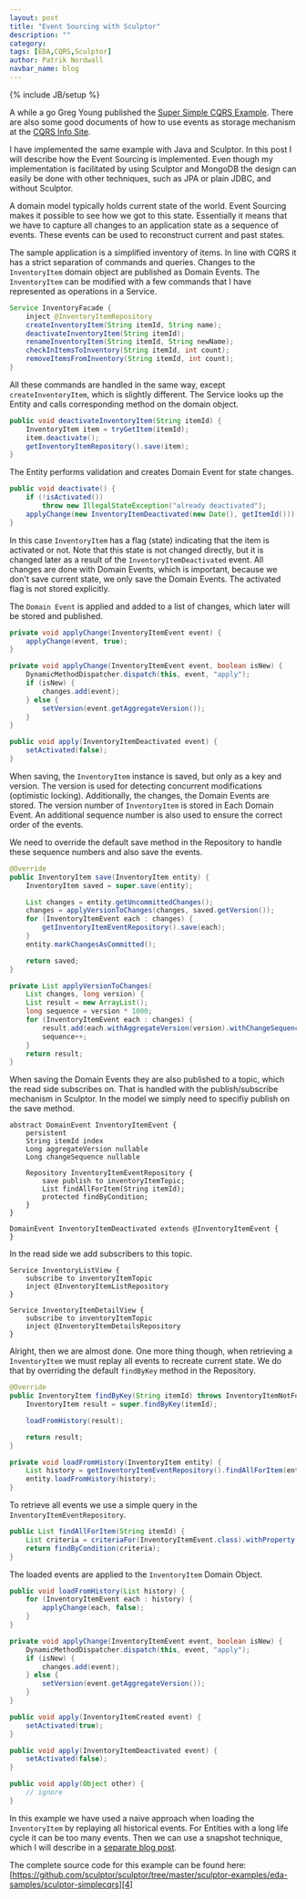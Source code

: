 ```yaml
---
layout: post
title: "Event Sourcing with Sculptor"
description: ""
category: 
tags: [EDA,CQRS,Sculptor]
author: Patrik Nordwall
navbar_name: blog
---
```

{% include JB/setup %}

A while a go Greg Young published the [Super Simple CQRS Example][1]. There are also some good documents of how to use events as storage mechanism at the [CQRS Info Site][2].

I have implemented the same example with Java and Sculptor. In this post I will describe how the Event Sourcing is implemented. Even though my implementation is facilitated by using Sculptor and MongoDB the design can easily be done with other techniques, such as JPA or plain JDBC, and without Sculptor.

A domain model typically holds current state of the world. Event Sourcing makes it possible to see how we got to this state. Essentially it means that we have to capture all changes to an application state as a sequence of events. These events can be used to reconstruct current and past states.

The sample application is a simplified inventory of items. In line with CQRS it has a strict separation of commands and queries. Changes to the `InventoryItem` domain object are published as Domain Events. The `InventoryItem` can be modified with a few commands that I have represented as operations in a Service.

~~~ java
Service InventoryFacade {
    inject @InventoryItemRepository
    createInventoryItem(String itemId, String name);
    deactivateInventoryItem(String itemId);
    renameInventoryItem(String itemId, String newName);
    checkInItemsToInventory(String itemId, int count);
    removeItemsFromInventory(String itemId, int count);
}
~~~

All these commands are handled in the same way, except `createInventoryItem`, which is slightly different. The Service looks up the Entity and calls corresponding method on the domain object.

~~~ java
public void deactivateInventoryItem(String itemId) {
    InventoryItem item = tryGetItem(itemId);
    item.deactivate();
    getInventoryItemRepository().save(item);
}
~~~

The Entity performs validation and creates Domain Event for state changes.

~~~ java
public void deactivate() {
    if (!isActivated())
        throw new IllegalStateException("already deactivated");
    applyChange(new InventoryItemDeactivated(new Date(), getItemId()));
}
~~~

In this case `InventoryItem` has a flag (state) indicating that the item is activated or not. Note that this state is not changed directly, but it is changed later as a result of the `InventoryItemDeactivated` event. All changes are done with Domain Events, which is important, because we don't save current state, we only save the Domain Events. The activated flag is not stored explicitly.

The `Domain Event` is applied and added to a list of changes, which later will be stored and published.

~~~ java
private void applyChange(InventoryItemEvent event) {
    applyChange(event, true);
}

private void applyChange(InventoryItemEvent event, boolean isNew) {
    DynamicMethodDispatcher.dispatch(this, event, "apply");
    if (isNew) {
        changes.add(event);
    } else {
        setVersion(event.getAggregateVersion());
    }
}

public void apply(InventoryItemDeactivated event) {
    setActivated(false);
}
~~~

When saving, the `InventoryItem` instance is saved, but only as a key and version. The version is used for detecting concurrent modifications (optimistic locking). Additionally, the changes, the Domain Events are stored. The version number of `InventoryItem` is stored in Each Domain Event. An additional sequence number is also used to ensure the correct order of the events.

We need to override the default save method in the Repository to handle these sequence numbers and also save the events.

~~~ java
@Override
public InventoryItem save(InventoryItem entity) {
    InventoryItem saved = super.save(entity);

    List changes = entity.getUncommittedChanges();
    changes = applyVersionToChanges(changes, saved.getVersion());
    for (InventoryItemEvent each : changes) {
        getInventoryItemEventRepository().save(each);
    }
    entity.markChangesAsCommitted();

    return saved;
}

private List applyVersionToChanges(
    List changes, long version) {
    List result = new ArrayList();
    long sequence = version * 1000;
    for (InventoryItemEvent each : changes) {
        result.add(each.withAggregateVersion(version).withChangeSequence(sequence));
        sequence++;
    }
    return result;
}
~~~

When saving the Domain Events they are also published to a topic, which the read side subscribes on. That is handled with the publish/subscribe mechanism in Sculptor. In the model we simply need to specifiy publish on the save method.

~~~
abstract DomainEvent InventoryItemEvent {
    persistent
    String itemId index
    Long aggregateVersion nullable
    Long changeSequence nullable

    Repository InventoryItemEventRepository {
        save publish to inventoryItemTopic;
        List findAllForItem(String itemId);
        protected findByCondition;
    }
}

DomainEvent InventoryItemDeactivated extends @InventoryItemEvent {
}
~~~

In the read side we add subscribers to this topic.

~~~
Service InventoryListView {
    subscribe to inventoryItemTopic
    inject @InventoryItemListRepository
}

Service InventoryItemDetailView {
    subscribe to inventoryItemTopic
    inject @InventoryItemDetailsRepository
}
~~~

Alright, then we are almost done. One more thing though, when retrieving a `InventoryItem` we must replay all events to recreate current state. We do that by overriding the default `findByKey` method in the Repository.

~~~ java
@Override
public InventoryItem findByKey(String itemId) throws InventoryItemNotFoundException {
    InventoryItem result = super.findByKey(itemId);

    loadFromHistory(result);

    return result;
}

private void loadFromHistory(InventoryItem entity) {
    List history = getInventoryItemEventRepository().findAllForItem(entity.getItemId());
    entity.loadFromHistory(history);
}
~~~

To retrieve all events we use a simple query in the `InventoryItemEventRepository`.

~~~ java
public List findAllForItem(String itemId) {
    List criteria = criteriaFor(InventoryItemEvent.class).withProperty(itemId()).eq(itemId).orderBy(changeSequence()).build();
    return findByCondition(criteria);
}
~~~

The loaded events are applied to the `InventoryItem` Domain Object.

~~~ java
public void loadFromHistory(List history) {
    for (InventoryItemEvent each : history) {
        applyChange(each, false);
    }
}

private void applyChange(InventoryItemEvent event, boolean isNew) {
    DynamicMethodDispatcher.dispatch(this, event, "apply");
    if (isNew) {
        changes.add(event);
    } else {
        setVersion(event.getAggregateVersion());
    }
}

public void apply(InventoryItemCreated event) {
    setActivated(true);
}

public void apply(InventoryItemDeactivated event) {
    setActivated(false);
}

public void apply(Object other) {
    // ignore
}
~~~

In this example we have used a naive approach when loading the `InventoryItem` by replaying all historical events. For Entities with a long life cycle it can be too many events. Then we can use a snapshot technique, which I will describe in a [separate blog post][3].

The complete source code for this example can be found here: [https://github.com/sculptor/sculptor/tree/master/sculptor-examples/eda-samples/sculptor-simplecqrs][4]

   [1]: http://github.com/gregoryyoung/m-r
   [2]: http://cqrs.wordpress.com/documents/
   [3]: /2010/10/29/event-sourcing-with-sculptor---snapshots
   [4]: https://github.com/sculptor/sculptor/tree/master/sculptor-examples/eda-samples/sculptor-simplecqrs
